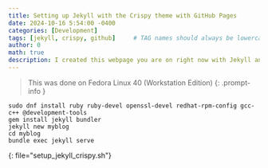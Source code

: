 ```yaml
---
title: Setting up Jekyll with the Crispy theme with GitHub Pages
date: 2024-10-16 5:54:00 -0400
categories: [Development]
tags: [jekyll, crispy, github]     # TAG names should always be lowercase
author: 0                    
math: true
description: I created this webpage you are on right now with Jekyll and the Crispy theme. This is the article of me setting it up!
---
```


> This was done on Fedora Linux 40 (Workstation Edition)
{: .prompt-info }

```shell
sudo dnf install ruby ruby-devel openssl-devel redhat-rpm-config gcc-c++ @development-tools
gem install jekyll bundler
jekyll new myblog
cd myblog
bundle exec jekyll serve
```
{: file="setup_jekyll_crispy.sh"}



